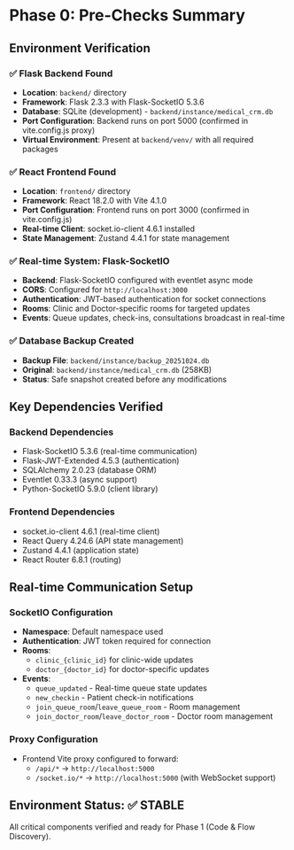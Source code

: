 # Phase 0: Pre-Checks Summary

## Environment Verification

### ✅ Flask Backend Found
- **Location**: `backend/` directory
- **Framework**: Flask 2.3.3 with Flask-SocketIO 5.3.6
- **Database**: SQLite (development) - `backend/instance/medical_crm.db`
- **Port Configuration**: Backend runs on port 5000 (confirmed in vite.config.js proxy)
- **Virtual Environment**: Present at `backend/venv/` with all required packages

### ✅ React Frontend Found
- **Location**: `frontend/` directory  
- **Framework**: React 18.2.0 with Vite 4.1.0
- **Port Configuration**: Frontend runs on port 3000 (confirmed in vite.config.js)
- **Real-time Client**: socket.io-client 4.6.1 installed
- **State Management**: Zustand 4.4.1 for state management

### ✅ Real-time System: Flask-SocketIO
- **Backend**: Flask-SocketIO configured with eventlet async mode
- **CORS**: Configured for `http://localhost:3000`
- **Authentication**: JWT-based authentication for socket connections
- **Rooms**: Clinic and Doctor-specific rooms for targeted updates
- **Events**: Queue updates, check-ins, consultations broadcast in real-time

### ✅ Database Backup Created
- **Backup File**: `backend/instance/backup_20251024.db`
- **Original**: `backend/instance/medical_crm.db` (258KB)
- **Status**: Safe snapshot created before any modifications

## Key Dependencies Verified

### Backend Dependencies
- Flask-SocketIO 5.3.6 (real-time communication)
- Flask-JWT-Extended 4.5.3 (authentication)
- SQLAlchemy 2.0.23 (database ORM)
- Eventlet 0.33.3 (async support)
- Python-SocketIO 5.9.0 (client library)

### Frontend Dependencies
- socket.io-client 4.6.1 (real-time client)
- React Query 4.24.6 (API state management)
- Zustand 4.4.1 (application state)
- React Router 6.8.1 (routing)

## Real-time Communication Setup

### SocketIO Configuration
- **Namespace**: Default namespace used
- **Authentication**: JWT token required for connection
- **Rooms**: 
  - `clinic_{clinic_id}` for clinic-wide updates
  - `doctor_{doctor_id}` for doctor-specific updates
- **Events**: 
  - `queue_updated` - Real-time queue state updates
  - `new_checkin` - Patient check-in notifications
  - `join_queue_room`/`leave_queue_room` - Room management
  - `join_doctor_room`/`leave_doctor_room` - Doctor room management

### Proxy Configuration
- Frontend Vite proxy configured to forward:
  - `/api/*` → `http://localhost:5000`
  - `/socket.io/*` → `http://localhost:5000` (with WebSocket support)

## Environment Status: ✅ STABLE

All critical components verified and ready for Phase 1 (Code & Flow Discovery).
